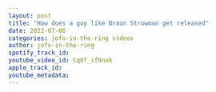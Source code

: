 ```yaml
---
layout: post
title: "How does a guy like Braun Strowman get released"
date: 2022-07-06
categories: jofo-in-the-ring videos
author: jofo-in-the-ring
spotify_track_id: 
youtube_video_id: Cq0T_ifNnok
apple_track_id: 
youtube_metadata: 
---
```

